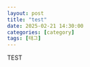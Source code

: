 ```yaml
---
layout: post
title: "test"
date: 2025-02-21 14:30:00
categories: [category]
tags: [태그]
---
```


TEST